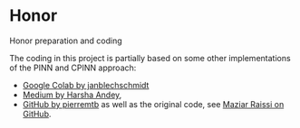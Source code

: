 # Honor
Honor preparation and coding

The coding in this project is partially based on some other implementations of the PINN and CPINN approach:

- [Google Colab by janblechschmidt](https://medium.com/@andeyharsha15/deep-neural-networks-for-solving-differential-equations-in-finance-da662ef0681)
- [Medium by Harsha Andey](https://medium.com/@andeyharsha15/deep-neural-networks-for-solving-differential-equations-in-finance-da662ef0681),
- [GitHub by pierremtb](https://github.com/pierremtb/PINNs-TF2.0) as well as the original code, see  [Maziar Raissi on GitHub](https://github.com/maziarraissi/PINNs).